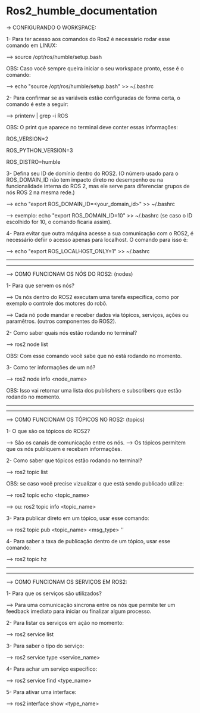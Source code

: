 # Ros2_humble_documentation

-> CONFIGURANDO O WORKSPACE:

1- Para ter acesso aos comandos do Ros2 é necessário rodar esse comando em LINUX:

--> source /opt/ros/humble/setup.bash

OBS: Caso você sempre queira iniciar o seu workspace pronto, esse é o comando: 

--> echo "source /opt/ros/humble/setup.bash" >> ~/.bashrc

2- Para confirmar se as variáveis estão configuradas de forma certa, o comando é este a seguir:

--> printenv | grep -i ROS

OBS: O print que aparece no terminal deve conter essas informações:

ROS_VERSION=2

ROS_PYTHON_VERSION=3

ROS_DISTRO=humble

3- Defina seu ID de domínio dentro do ROS2. (O número usado para o ROS_DOMAIN_ID não tem impacto direto no desempenho ou na funcionalidade interna do ROS 2, mas ele serve para diferenciar grupos de nós ROS 2 na mesma rede.)

--> echo "export ROS_DOMAIN_ID=<your_domain_id>" >> ~/.bashrc

--> exemplo: echo "export ROS_DOMAIN_ID=10" >> ~/.bashrc (se caso o ID escolhido for 10, o comando ficaria assim).

4- Para evitar que outra máquina acesse a sua comunicação com o ROS2, é necessário defiir o acesso apenas para localhost. O comando para isso é:

--> echo "export ROS_LOCALHOST_ONLY=1" >> ~/.bashrc

----------------------------------------------------------------------------------------------------------------------------------------------------------------------------------------------------------------------------------------------------------------------------------------------------------------------------------------------------------------------------------------------------------------------------------
----------------------------------------------------------------------------------------------------------------------------------------------------------------------------------------------------------------------------------------------------------------------------------------------------------------------------------------------------------------------------------------------------------------------------------

--> COMO FUNCIONAM OS NÓS DO ROS2: (nodes)

1- Para que servem os nós?

--> Os nós dentro do ROS2 executam uma tarefa específica, como por exemplo o controle dos motores do robô.

--> Cada nó pode mandar e receber dados via tópicos, serviços, ações ou paramêtros. (outros componentes do ROS2).

2- Como saber quais nós estão rodando no terminal?

--> ros2 node list

OBS: Com esse comando você sabe que nó está rodando no momento.

3- Como ter informações de um nó?

--> ros2 node info <node_name>

OBS: Isso vai retornar uma lista dos publishers e subscribers que estão rodando no momento.

----------------------------------------------------------------------------------------------------------------------------------------------------------------------------------------------------------------------------------------------------------------------------------------------------------------------------------------------------------------------------------------------------------------------------------
----------------------------------------------------------------------------------------------------------------------------------------------------------------------------------------------------------------------------------------------------------------------------------------------------------------------------------------------------------------------------------------------------------------------------------

--> COMO FUNCIONAM OS TÓPICOS NO ROS2: (topics)

1- O que são os tópicos do ROS2?

--> São os canais de comunicação entre os nós.
--> Os tópicos permitem que os nós publiquem e recebam informações. 

2- Como saber que tópicos estão rodando no terminal?

--> ros2 topic list

OBS: se caso você precise vizualizar o que está sendo publicado utilize:

--> ros2 topic echo <topic_name>

--> ou: ros2 topic info <topic_name>

3- Para publicar direto em um tópico, usar esse comando:

--> ros2 topic pub <topic_name> <msg_type> '<args>'

4- Para saber a taxa de publicação dentro de um tópico, usar esse comando:

--> ros2 topic hz

----------------------------------------------------------------------------------------------------------------------------------------------------------------------------------------------------------------------------------------------------------------------------------------------------------------------------------------------------------------------------------------------------------------------------------
----------------------------------------------------------------------------------------------------------------------------------------------------------------------------------------------------------------------------------------------------------------------------------------------------------------------------------------------------------------------------------------------------------------------------------

--> COMO FUNCIONAM OS SERVIÇOS EM ROS2:

1- Para que os serviços são utilizados?

--> Para uma comunicação sincrona entre os nós que permite ter um feedback imediato para iniciar ou finalizar algum processo.

2- Para listar os serviços em ação no momento:

--> ros2 service list

3- Para saber o tipo do serviço:

--> ros2 service type <service_name>

4- Para achar um serviço específico:

--> ros2 service find <type_name>

5- Para ativar uma interface:

--> ros2 interface show <type_name>

